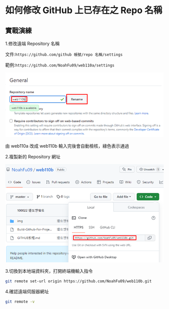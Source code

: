 # 如何修改 GitHub 上已存在之 Repo 名稱

## 實戰演練

1.修改遠端 Repository 名稱

文件:`https://github.com/github 帳號/repo 名稱/settings`

範例:`https://github.com/NoahFu09/web110a/settings`

![alt](./img/Update-Git-Remote-Repo-Content-001.png)

由 web110a 改成 web110b 輸入完後會自動檢核，綠色表示通過

2.複製新的 Repository 網址

![alt](./img/Update-Git-Remote-Repo-Content-002.png)

3.切換到本地端資料夾，打開終端機輸入指令

```bash
git remote set-url origin https://github.com/NoahFu09/web110b.git
```

4.確認遠端伺服器網址

```bash
git remote -v
```
